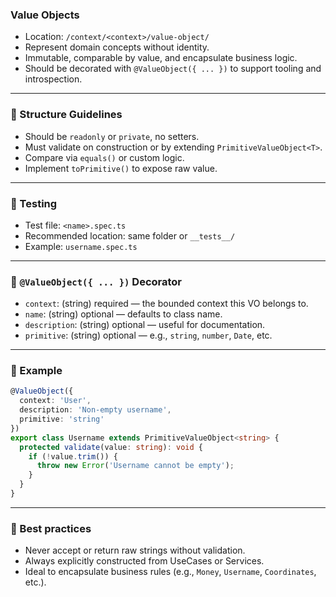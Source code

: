 ### Value Objects

- Location: `/context/<context>/value-object/`
- Represent domain concepts without identity.
- Immutable, comparable by value, and encapsulate business logic.
- Should be decorated with `@ValueObject({ ... })` to support tooling and introspection.

---

### 🧱 Structure Guidelines

- Should be `readonly` or `private`, no setters.
- Must validate on construction or by extending `PrimitiveValueObject<T>`.
- Compare via `equals()` or custom logic.
- Implement `toPrimitive()` to expose raw value.

---

### 🧪 Testing

- Test file: `<name>.spec.ts`
- Recommended location: same folder or `__tests__/`
- Example: `username.spec.ts`

---

### 🧩 `@ValueObject({ ... })` Decorator

- `context`: (string) required — the bounded context this VO belongs to.
- `name`: (string) optional — defaults to class name.
- `description`: (string) optional — useful for documentation.
- `primitive`: (string) optional — e.g., `string`, `number`, `Date`, etc.

---

### 🧩 Example
```ts
@ValueObject({
  context: 'User',
  description: 'Non-empty username',
  primitive: 'string'
})
export class Username extends PrimitiveValueObject<string> {
  protected validate(value: string): void {
    if (!value.trim()) {
      throw new Error('Username cannot be empty');
    }
  }
}
```

---

### 🧠 Best practices

- Never accept or return raw strings without validation.
- Always explicitly constructed from UseCases or Services.
- Ideal to encapsulate business rules (e.g., `Money`, `Username`, `Coordinates`, etc.).
